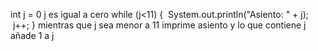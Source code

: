 int j = 0 j es igual a cero
while (j<11) {
 System.out.println("Asiento: " + j);
 j++;
}
mientras que j sea menor a 11 imprime asiento y lo que contiene j añade 1 a j
